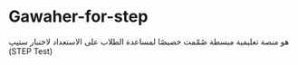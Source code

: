 # Gawaher-for-step
هو منصة تعليمية مبسطة صُمّمت خصيصًا لمساعدة الطلاب على الاستعداد لاختبار ستيپ (STEP Test) 

